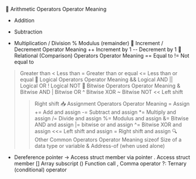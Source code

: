 🔢 Arithmetic Operators
Operator	Meaning
+	Addition
-	Subtraction
*	Multiplication
/	Division
%	Modulus (remainder)
🔄 Increment / Decrement
Operator	Meaning
++	Increment by 1
--	Decrement by 1
🧠 Relational (Comparison) Operators
Operator	Meaning
==	Equal to
!=	Not equal to
>	Greater than
<	Less than
>=	Greater than or equal
<=	Less than or equal
🧮 Logical Operators
Operator	Meaning
&&	Logical AND
|| Logical OR
!	Logical NOT
🧱 Bitwise Operators
Operator	Meaning
&	Bitwise AND
| Bitwise OR
^	Bitwise XOR
~	Bitwise NOT
<<	Left shift
>>	Right shift
📥 Assignment Operators
Operator	Meaning
=	Assign
+=	Add and assign
-=	Subtract and assign
*=	Multiply and assign
/=	Divide and assign
%=	Modulus and assign
&=	Bitwise AND and assign
|= bitwise or and assign
^=	Bitwise XOR and assign
<<=	Left shift and assign
>>=	Right shift and assign
🔍 Other Common Operators
Operator	Meaning
sizeof	Size of a data type or variable
&	Address-of (when used alone)
*	Dereference pointer
->	Access struct member via pointer
.	Access struct member
[]	Array subscript
()	Function call
,	Comma operator
?:	Ternary (conditional) operator